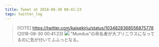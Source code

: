 ```yaml
---
title: Tweet at 2018-08-30 00:41:23
tags: twitter_log
---
```


> [!CITE] https://twitter.com/kaisekiriu/status/1034828368556875778 (2018-08-30 00:41:23)
> ![](https://twitter.com/kaisekiriu/status/1034828368556875778)
> "Mundus"の命名者が大プリニウスになってるのに気が付いてふふっとなる。
